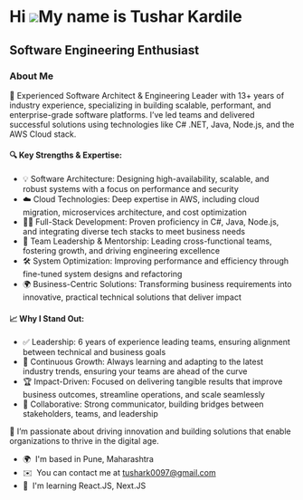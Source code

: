 Hi ![](https://user-images.githubusercontent.com/18350557/176309783-0785949b-9127-417c-8b55-ab5a4333674e.gif)My name is Tushar Kardile
======================================================================================================================================

Software Engineering Enthusiast
-------------------------------

### About Me 
🚀 Experienced Software Architect & Engineering Leader with 13+ years of industry experience, specializing in building scalable, performant, and enterprise-grade software platforms. I’ve led teams and delivered successful solutions using technologies like C# .NET, Java, Node.js, and the AWS Cloud stack. 
#### 🔍 Key Strengths & Expertise: 
 - 💡 Software Architecture: Designing high-availability, scalable, and robust systems with a focus on performance and security
 - ☁️ Cloud Technologies: Deep expertise in AWS, including cloud migration, microservices architecture, and cost optimization
 - 👨‍💻 Full-Stack Development: Proven proficiency in C#, Java, Node.js, and integrating diverse tech stacks to meet business needs
 - 🤝 Team Leadership & Mentorship: Leading cross-functional teams, fostering growth, and driving engineering excellence
 - 🛠 System Optimization: Improving performance and efficiency through fine-tuned system designs and refactoring
 - 🌍 Business-Centric Solutions: Transforming business requirements into innovative, practical technical solutions that deliver impact
#### 📈 Why I Stand Out:
- ✅ Leadership: 6 years of experience leading teams, ensuring alignment between technical and business goals
- 🌱 Continuous Growth: Always learning and adapting to the latest industry trends, ensuring your teams are ahead of the curve
- 🏆 Impact-Driven: Focused on delivering tangible results that improve business outcomes, streamline operations, and scale seamlessly
- 💬 Collaborative: Strong communicator, building bridges between stakeholders, teams, and leadership

💼 I’m passionate about driving innovation and building solutions that enable organizations to thrive in the digital age. 
* 🌍  I'm based in Pune, Maharashtra
* ✉️  You can contact me at [tushark0097@gmail.com](mailto:tushark0097@gmail.com)
* 🧠  I'm learning React.JS, Next.JS
